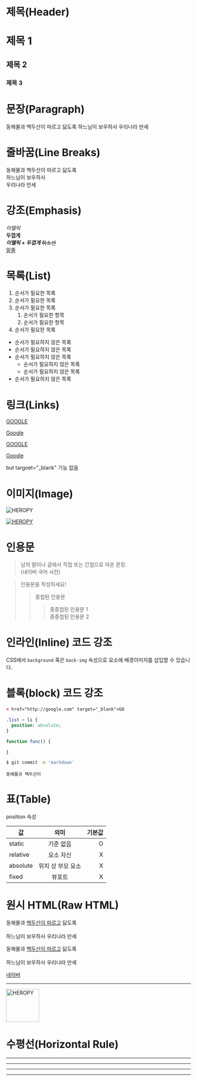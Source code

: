 # 제목(Header)

# 제목 1

## 제목 2

### 제목 3



# 문장(Paragraph)

동해물과 백두산이 마르고 닳도록
하느님이 보우하사 우리나라 만세

# 줄바꿈(Line Breaks)
동해물과 백두산이 마르고 닳도록  
하느님이 보우하사<br/> 우리나라 만세

# 강조(Emphasis)

_이텔릭_  
**두껍게**  
**_이텔릭 + 두껍게_**
~~취소선~~  
<u>밑줄</u>

# 목록(List)

1. 순서가 필요한 목록
1. 순서가 필요한 목록
1. 순서가 필요한 목록
    1. 순서가 필요한 항목
    1. 순서가 필요한 항목
1. 순서가 필요한 목록

- 순서가 필요하지 않은 목록
- 순서가 필요하지 않은 목록
- 순서가 필요하지 않은 목록
    - 순서가 필요하지 않은 목록
    - 순서가 필요하지 않은 목록
- 순서가 필요하지 않은 목록

# 링크(Links)

<a href="http://google.com">GOOGLE</a>

[Google](http://google.com)

<a href="http://google.com" title="구글로 이동!">GOOGLE</a>

[Google](http://google.com "구글로 이동!")

but targoet="_blank" 기능 없음

# 이미지(Image)

![HEROPY](https://heropy.blog/css/images/logo.png)

[![HEROPY](https://heropy.blog/css/images/logo.png)](https://heropy.blog/)

# 인용문

> 남의 말이나 글에서 직접 또는 
간접으로 따온 문장.  
> (네이버 국어 사전)

> 인용문을 작성하세요!
>> 중첩된 인용문
>>> 중중첩된 인용문 1  
>>> 중중첩된 인용문 2

# 인라인(Inline) 코드 강조

CSS에서 `background` 혹은 `back-img`
 속성으로 요소에 배경이미지를 삽입할 수 있습니다.

# 블록(block) 코드 강조

```html
< href="http://google.com" target="_blank">GO
```

```css
.list > li {
  position: absolute;
}
```

```javascript
function func() {

}
```

```bash
$ git commit -m 'markdown'
```

```plaintext
동해물과 백두산이
```

# 표(Table)

position 속성

값 | 의미 |  기본값
--|:--:| --:
static | 기준 없음 | O
relative | 요소 자신 | X
absolute | 위치 상 부모 요소 | X
fixed | 뷰포트 | X

# 원시 HTML(Raw HTML)

동해물과 <u>백두산이 마르고</u> 닳도록<br/>  
하느님이 보우하사 우리나라 만세

동해물과 <span style="text-decoration: underline">백두산이 마르고</span> 닳도록<br/>  
하느님이 보우하사 우리나라 만세

<a href="http://www.naver.com" title="naver로 이동" target="_blank">네이버</a>

---

<img width="90" src="https://heropy.blog/css/images/logo.png" alt="HEROPY" />


# 수평선(Horizontal Rule)

---

***

___

***
